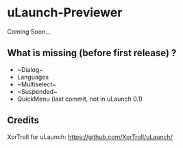 # uLaunch-Previewer

Coming Soon...

## What is missing (before first release) ?

 - ~Dialog~
 - Languages
 - ~Multiselect~
 - ~Suspended~
 - QuickMenu (last commit, not in uLaunch 0.1)

## Credits

XorTroll for uLaunch: https://github.com/XorTroll/uLaunch/
